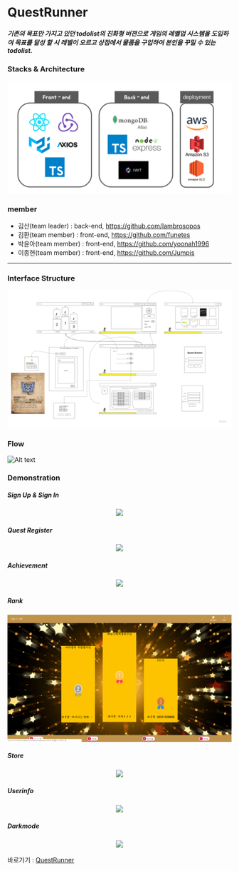 # QuestRunner
##### 기존의 목표만 가지고 있던 todolist의 진화형 버젼으로 게임의 레벨업 시스템을 도입하여 목표를 달성 할 시 레벨이 오르고 상점에서 물품을 구입하여 본인을 꾸밀 수 있는 todolist.

### Stacks & Architecture
![Alt text](readmeImg/stack.png)

### member
- 김산(team leader) : back-end, https://github.com/lambrosopos
- 김환(team member) : front-end, https://github.com/funetes
- 박윤아(team member) : front-end, https://github.com/yoonah1996
- 이종현(team member) : front-end, https://github.com/Jumpis

* * *

### Interface Structure
![Alt text](readmeImg/Quest_Runner.jpg)

### Flow
![Alt text](readmeImg/Frame_1-min.png)

### Demonstration

##### Sign Up & Sign In
<p align='center'>
  <img src='readmeImg/signupAndLogin.gif' />
</p> 

##### Quest Register
<p align='center'>
  <img src='readmeImg/qeustRegister.gif' />
</p> 

##### Achievement
<p align='center'>
  <img src='readmeImg/achievement.gif' />
</p> 

##### Rank
<p align='center'>
  <img src='readmeImg/rank.gif' />
</p> 

##### Store
<p align='center'>
  <img src='readmeImg/store.gif' />
</p> 

##### Userinfo
<p align='center'>
  <img src='readmeImg/userInfo1.gif' />
</p> 

##### Darkmode
<p align='center'>
  <img src='readmeImg/darkmode.gif' />
</p> 

바로가기 : [QuestRunner](https://go.aws/2LF8cnA)